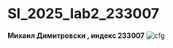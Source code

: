 # SI_2025_lab2_233007
**Михаил Димитровски , индекс 233007**
![cfg](https://github.com/user-attachments/assets/176c7879-fd16-4b97-9bae-5f78778ce2a4)
